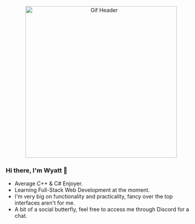 <p align="center"><img width="400" src="https://user-images.githubusercontent.com/23132897/195166801-26562357-19be-491b-9888-6d0496d7f37f.gif" alt="Gif Header"></p>

### Hi there, I'm Wyatt 👋
- Average C++ & C# Enjoyer.
- Learning Full-Stack Web Development at the moment.
- I'm very big on functionality and practicality, fancy over the top interfaces aren't for me.
- A bit of a social butterfly, feel free to access me through Discord for a chat.
